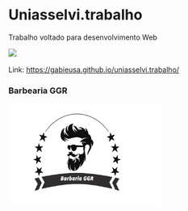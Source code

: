 # Uniasselvi.trabalho

Trabalho voltado para desenvolvimento Web

<p align="lift">
  <a align="center" href="https://github.com/DenverCoder1/readme-typing-svg"><img src="https://readme-typing-svg.herokuapp.com?&font=IBM+Plex+Sans&color=F72EE2&size=25&lines=Site+Barbearia+GGR" /></a>
</p>

Link: https://gabieusa.github.io/uniasselvi.trabalho/

### Barbearia GGR

<img src="https://github.com/gabieusa/uniasselvi.trabalho/blob/master/logo.png"  width="300" height="200"/>


<div>
